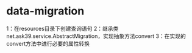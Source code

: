 # data-migration
1：在resources目录下创建查询语句
2：继承类net.ask39.service.AbstractMigration，实现抽象方法convert
3：在实现的convert方法中进行必要的属性转换
